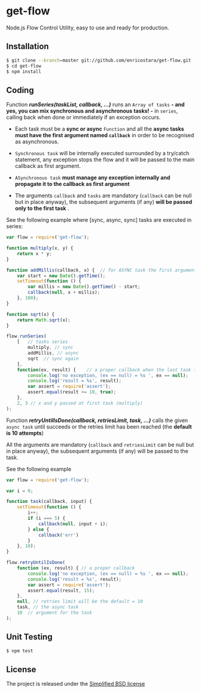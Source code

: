 # get-flow

Node.js Flow Control Utility, easy to use and ready for production.

## Installation

```bash
$ git clone --branch=master git://github.com/enricostara/get-flow.git
$ cd get-flow
$ npm install
```

## Coding

Function **_runSeries(taskList, callback, ...)_** runs an `Array of tasks`  **- and yes, you can mix synchronous 
and asynchronous tasks! -**  in `series`, calling back when done or immediately if an exception occurs.

 - Each task must be a **sync or async** `Function` and all the **async tasks must have the first argument named `callback`**
in order to be recognised as asynchronous.

- `Synchronous task` will be internally executed surrounded by a try/catch statement,
any exception stops the flow and it will be passed to the main callback as first argument.

- `ASynchronous task` **must manage any exception internally and propagate it to the callback as first argument**

- The arguments `callback` and `tasks`  are mandatory (`callback` can be null but in place anyway),
the subsequent arguments (if any) **will be passed only to the first task** .

See the following example where [sync, async, sync] tasks are executed in series:

```js
var flow = require('get-flow');

function multiply(x, y) {
    return x * y;
}

function addMillis(callback, x) {  // for ASYNC task the first argument must be the callback and be named 'callback'
    var start = new Date().getTime();
    setTimeout(function () {
        var millis = new Date().getTime() - start;
        callback(null, x + millis);
    }, 100);
}

function sqrt(x) {
    return Math.sqrt(x);
}

flow.runSeries(
    [   // tasks series
        multiply, // sync
        addMillis, // async
        sqrt  // sync again
    ],
    function(ex, result) {    // a proper callback when the last task (sqrt) is done
        console.log('no exception, (ex == null) = %s ', ex == null);
        console.log('result = %s', result);
        var assert = require('assert');
        assert.equal(result >= 10, true);
    },
    2, 3 // x and y passed at first task (multiply)
);

```

Function **_retryUntilIsDone(callback, retriesLimit, task, ...)_** calls the given `async task` until succeeds or the retries limit 
has been reached (the **default is 10 attempts**)

All the arguments are mandatory (`callback` and `retriesLimit` can be null but in place anyway),
the subsequent arguments (if any) will be passed to the task.

See the following example

```js
var flow = require('get-flow');

var i = 0;

function task(callback, input) {
    setTimeout(function () {
        i++;
        if (i === 5) {
            callback(null, input + i);
        } else {
            callback('err')
        }
    }, 10);
}

flow.retryUntilIsDone(
    function (ex, result) { // a proper callback
        console.log('no exception, (ex == null) = %s ', ex == null);
        console.log('result = %s', result);
        var assert = require('assert');
        assert.equal(result, 15);
    },
    null, // retries limit will be the default = 10
    task, // the async task
    10  // argument for the task
);

```

## Unit Testing 

```bash
$ npm test
```

## License

The project is released under the [Simplified BSD license](./LICENSE) 
  